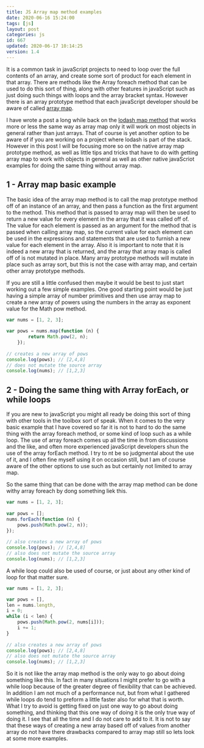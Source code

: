 ```yaml
---
title: JS Array map method examples
date: 2020-06-16 15:24:00
tags: [js]
layout: post
categories: js
id: 667
updated: 2020-06-17 10:14:25
version: 1.4
---
```


It is a common task in javaScript projects to need to loop over the full contents of an array, and create some sort of product for each element in that array. There are methods like the Array foreach method that can be used to do this sort of thing, along with other features in javaScript such as just doing such things with loops and the array bracket syntax. However there is an array prototype method that each javaScript developer should be aware of called [array map](https://developer.mozilla.org/en-US/docs/Web/JavaScript/Reference/Global_Objects/Array/map).

I have wrote a post a long while back on the [lodash map method](/2018/02/02/lodash_map/) that works more or less the same way as array map only it will work on most objects in general rather than just arrays. That of course is yet another option to be aware of if you are working on a project where lodash is part of the stack. However in this post I will be focusing more so on the native array map prototype method, as well as little tips and tricks that have to do with getting array map to work with objects in general as well as other native javaScriot examples for doing the same thing without array map.

<!-- more -->

## 1 - Array map basic example

The basic idea of the array map method is to call the map prototype method off of an instance of an array, and then pass a function as the first argument to the method. This method that is passed to array map will then be used to return a new value for every element in the array that it was called off of. The value for each element is passed as an argument for the method that is passed when calling array map, so the current value for each element can be used in the expressions and statements that are used to furnish a new value for each element in the array. Also it is important to note that it is indeed a new array that is returned, and the array that array map is called off of is not mutated in place. Many array prototype methods will mutate in place such as array sort, but this is not the case with array map, and certain other array prototype methods.

If you are still a little confused then maybe it would be best to just start working out a few simple examples. One good starting point would be just having a simple array of number primitives and then use array map to create a new array of powers using the numbers in the array as exponent value for the Math pow method.

```js
var nums = [1, 2, 3];
 
var pows = nums.map(function (n) {
        return Math.pow(2, n);
    });
 
// creates a new array of pows
console.log(pows); // [2,4,8]
// does not mutate the source array
console.log(nums); // [1,2,3]
```


## 2 - Doing the same thing with Array forEach, or while loops

If you are new to javaScript you might all ready be doing this sort of thing with other tools in the toolbox sort of speak. When it comes to the very basic example that I have covered so far it is not to hard to do the same thing with the array foreach method, or some kind of loop such as a while loop. The use of array foreach comes up all the time in from discussions and the like, and often more experienced javaScript developers shun the use of the array forEach method. I try to nt be so judgmental about the use of it, and I often fine myself using it on occasion still, but I am of course aware of the other options to use such as but certainly not limited to array map.

So the same thing that can be done with the array map method can be done withy array foreach by dong something liek this.

```js
var nums = [1, 2, 3];
 
var pows = [];
nums.forEach(function (n) {
    pows.push(Math.pow(2, n));
});
 
// also creates a new array of pows
console.log(pows); // [2,4,8]
// also does not mutate the source array
console.log(nums); // [1,2,3]
```

A while loop could also be used of course, or just about any other kind of loop for that matter sure.

```js
var nums = [1, 2, 3];

var pows = [],
len = nums.length,
i = 0;
while (i < len) {
    pows.push(Math.pow(2, nums[i]));
    i += 1;
}
 
// also creates a new array of pows
console.log(pows); // [2,4,8]
// also does not mutate the source array
console.log(nums); // [1,2,3]
```

So it is not like the array map method is the only way to go about doing something like this. In fact in many situations I might prefer to go with a while loop because of the greater degree of flexibility that can be achieved. In addition I am not much of a performance nut, but from what I gathered while loops do tend to preform a little faster also for what that is worth. What I try to avoid is getting fixed on just one way to go about doing something, and thinking that this one way of doing it is the only true way of doing it. I see that all the time and I do not care to add to it. It is not to say that these ways of creating a new array based off of values from another array do not have there drawbacks compared to array map still so lets look at some more examples.